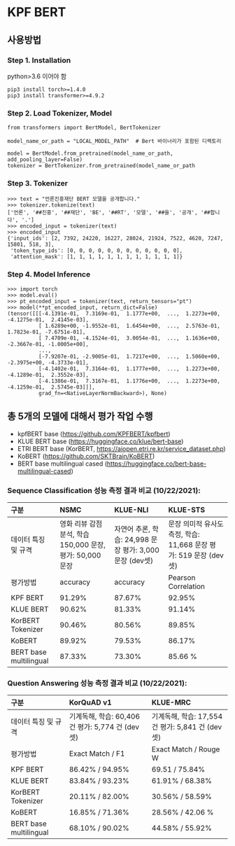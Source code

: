 # KPF BERT

## 사용방법

### Step 1. Installation

python>3.6 이어야 함
```
pip3 install torch>=1.4.0
pip3 install transformer>=4.9.2
```

### Step 2. Load Tokenizer, Model

```
from transformers import BertModel, BertTokenizer

model_name_or_path = "LOCAL_MODEL_PATH"  # Bert 바이너리가 포함된 디렉토리

model = BertModel.from_pretrained(model_name_or_path, add_pooling_layer=False)
tokenizer = BertTokenizer.from_pretrained(model_name_or_path
```

### Step 3. Tokenizer
```
>>> text = "언론진흥재단 BERT 모델을 공개합니다."
>>> tokenizer.tokenize(text)
['언론', '##진흥', '##재단', 'BE', '##RT', '모델', '##을', '공개', '##합니다', '.']
>>> encoded_input = tokenizer(text)
>>> encoded_input
{'input_ids': [2, 7392, 24220, 16227, 28024, 21924, 7522, 4620, 7247, 15801, 518, 3],
 'token_type_ids': [0, 0, 0, 0, 0, 0, 0, 0, 0, 0, 0, 0],
 'attention_mask': [1, 1, 1, 1, 1, 1, 1, 1, 1, 1, 1, 1]}
```

### Step 4. Model Inference

```
>>> import torch
>>> model.eval()
>>> pt_encoded_input = tokenizer(text, return_tensors="pt")
>>> model(**pt_encoded_input, return_dict=False)
(tensor([[[-4.1391e-01,  7.3169e-01,  1.1777e+00,  ...,  1.2273e+00, -4.1275e-01,  2.4145e-03],
          [ 1.6289e+00, -1.9552e-01,  1.6454e+00,  ...,  2.5763e-01, 1.7823e-01, -7.6751e-01],
          [ 7.4709e-01, -4.1524e-01,  3.0054e-01,  ...,  1.1636e+00, -2.3667e-01, -1.0005e+00],
          ...,
          [-7.9207e-01, -2.9005e-01,  1.7217e+00,  ...,  1.5060e+00, -2.3975e+00, -4.3733e-01],
          [-4.1402e-01,  7.3164e-01,  1.1777e+00,  ...,  1.2273e+00, -4.1289e-01,  2.3552e-03],
          [-4.1386e-01,  7.3167e-01,  1.1776e+00,  ...,  1.2273e+00, -4.1259e-01,  2.5745e-03]]],
          grad_fn=<NativeLayerNormBackward>), None)
```

## 총 5개의 모델에 대해서 평가 작업 수행

* kpfBERT base (https://github.com/KPFBERT/kpfbert)
* KLUE BERT base (https://huggingface.co/klue/bert-base)
* ETRI BERT base (KorBERT, https://aiopen.etri.re.kr/service_dataset.php)
* KoBERT (https://github.com/SKTBrain/KoBERT)
* BERT base multilingual cased (https://huggingface.co/bert-base-multilingual-cased)

### Sequence Classification 성능 측정 결과 비교 (10/22/2021):
| 구분 | NSMC | KLUE-NLI | KLUE-STS |
| :---       |     :---      |     :---      |    :---     |
| 데이터 특징 및 규격 | 영화 리뷰 감점 분석, 학습 150,000 문장, 평가: 50,000문장 | 자연어 추론, 학습: 24,998 문장 평가: 3,000 문장 (dev셋) | 문장 의미적 유사도 측정, 학습: 11,668 문장 평가: 519 문장 (dev셋) |
| 평가방법   | accuracy     | accuracy    | Pearson Correlation    |
| KPF BERT     | 91.29%       | 87.67%    | 92.95%      |
| KLUE BERT     | 90.62%       | 81.33%    | 91.14%      |
| KorBERT Tokenizer | 90.46%      | 80.56%    | 89.85%     |
| KoBERT     | 89.92%       |  79.53%    | 86.17%      |
| BERT base multilingual    | 87.33%       | 73.30%    | 85.66 %    |

### Question Answering 성능 측정 결과 비교 (10/22/2021):
| 구분 | KorQuAD v1 | KLUE-MRC |
| :---       |     :---      |      :---       |
| 데이터 특징 및 규격 | 기계독해, 학습: 60,406 건 평가: 5,774 건 (dev셋) | 기계독해, 학습: 17,554 건 평가: 5,841 건 (dev셋) |
| 평가방법   | Exact Match / F1 | Exact Match / Rouge W |
| KPF BERT     | 86.42% / 94.95% | 69.51 / 75.84% |
| KLUE BERT     | 83.84% / 93.23% | 61.91% / 68.38% |
| KorBERT Tokenizer | 20.11% / 82.00% | 30.56% / 58.59% |
| KoBERT     | 16.85% / 71.36% | 28.56% / 42.06 % |
| BERT base multilingual    | 68.10% / 90.02% | 44.58% / 55.92% |

